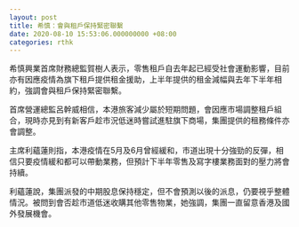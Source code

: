 ```yaml
---
layout: post
title: 希慎：會與租戶保持緊密聯繫
date: 2020-08-10 15:53:06.000000000 +08:00
categories: rthk
---
```


希慎興業首席財務總監賀樹人表示，零售租戶自去年起已經受社會運動影響，目前亦有因應疫情為旗下租戶提供租金援助，上半年提供的租金減幅與去年下半年相約，強調會與租戶保持緊密聯繫。

首席營運總監呂幹威相信，本港旅客減少屬於短期問題，會因應市場調整租戶組合，現時亦見到有新客戶趁市況低迷時嘗試進駐旗下商場，集團提供的租務條件亦會調整。

主席利蘊蓮則指，本港疫情在5月及6月曾經緩和，市道出現十分強勁的反彈，相信只要疫情緩和都可以帶動業務，但預計下半年零售及寫字樓業務面對的壓力將會持續。

利蘊蓮說，集團派發的中期股息保持穩定，但不會預測以後的派息，仍要視乎整體情況。被問到會否趁市道低迷收購其他零售物業，她強調，集團一直留意香港及國外發展機會。
